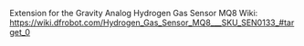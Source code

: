 Extension for the Gravity Analog Hydrogen Gas Sensor MQ8
Wiki: https://wiki.dfrobot.com/Hydrogen_Gas_Sensor_MQ8___SKU_SEN0133_#target_0
